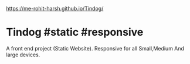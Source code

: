 https://me-rohit-harsh.github.io/Tindog/
# Tindog #static #responsive
A front end project (Static Website).
Responsive for all Small,Medium And large devices.
